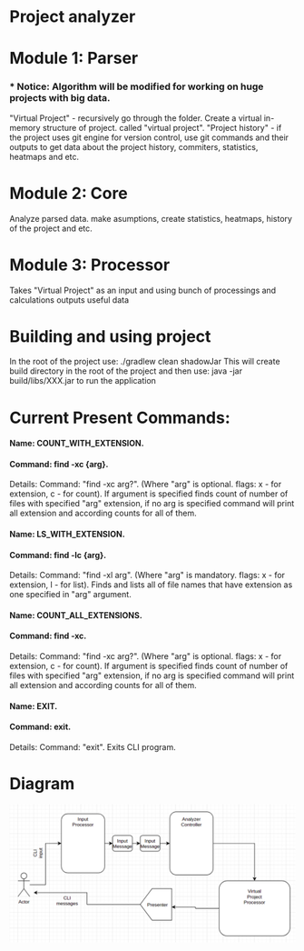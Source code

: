 # Project analyzer

# Module 1: Parser
### * Notice: Algorithm will be modified for working on huge projects with big data.

"Virtual Project" - recursively go through the folder. Create a virtual in-memory structure of project.  called "virtual project".
"Project history" - if the project uses git engine for version control, use git commands and their outputs to get data about the project history, commiters, statistics, heatmaps and etc.

# Module 2: Core

Analyze parsed data. make asumptions, create statistics, heatmaps, history of the project and etc.

# Module 3: Processor

Takes "Virtual Project" as an input and using bunch of processings and calculations outputs useful data


# Building and using project
In the root of the project use: ./gradlew clean shadowJar
This will create build directory in the root of the project and then use:
java -jar build/libs/XXX.jar to run the application

# Current Present Commands:
#### Name: COUNT_WITH_EXTENSION.
#### Command: find -xc {arg}.
Details:  Command: "find -xc arg?". (Where "arg" is optional. flags: x - for extension, c - for count). If argument is specified finds count of number of files with specified "arg" extension, if no arg is specified command will print all extension and according counts for all of them.

#### Name: LS_WITH_EXTENSION.
#### Command: find -lc {arg}.
Details:  Command: "find -xl arg". (Where "arg" is mandatory. flags: x - for extension, l - for list). Finds and lists all of file names that have extension as one specified in "arg" argument.

#### Name: COUNT_ALL_EXTENSIONS.
#### Command: find -xc.
Details:  Command: "find -xc arg?". (Where "arg" is optional. flags: x - for extension, c - for count). If argument is specified finds count of number of files with specified "arg" extension, if no arg is specified command will print all extension and according counts for all of them.

#### Name: EXIT.
#### Command: exit.
Details:  Command: "exit". Exits CLI program.


# Diagram
![flow diagram](./statics/diagram.png)
